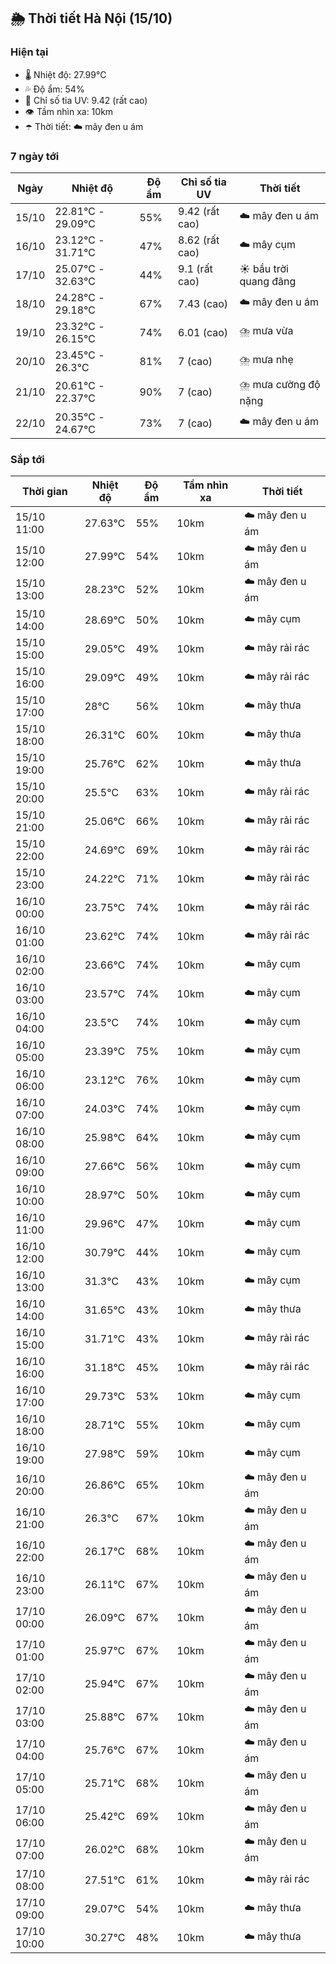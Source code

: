 ## 🌦️ Thời tiết Hà Nội (15/10)

### Hiện tại

- 🌡️ Nhiệt độ: 27.99℃
- 💦 Độ ẩm: 54%
- 🌟 Chỉ số tia UV: 9.42 (rất cao)
- 👁️ Tầm nhìn xa: 10km
- ☂️ Thời tiết: ☁️ mây đen u ám

### 7 ngày tới

| Ngày | Nhiệt độ | Độ ẩm | Chỉ số tia UV | Thời tiết |
| --- | --- | --- | --- | --- |
| 15/10 | 22.81℃ - 29.09℃ | 55% | 9.42 (rất cao) | ☁️ mây đen u ám |
| 16/10 | 23.12℃ - 31.71℃ | 47% | 8.62 (rất cao) | ☁️ mây cụm |
| 17/10 | 25.07℃ - 32.63℃ | 44% | 9.1 (rất cao) | ☀️ bầu trời quang đãng |
| 18/10 | 24.28℃ - 29.18℃ | 67% | 7.43 (cao) | ☁️ mây đen u ám |
| 19/10 | 23.32℃ - 26.15℃ | 74% | 6.01 (cao) | ⛈️ mưa vừa |
| 20/10 | 23.45℃ - 26.3℃ | 81% | 7 (cao) | ⛈️ mưa nhẹ |
| 21/10 | 20.61℃ - 22.37℃ | 90% | 7 (cao) | ⛈️ mưa cường độ nặng |
| 22/10 | 20.35℃ - 24.67℃ | 73% | 7 (cao) | ☁️ mây đen u ám |

### Sắp tới

| Thời gian | Nhiệt độ | Độ ẩm | Tầm nhìn xa | Thời tiết |
| --- | --- | --- | --- | --- |
| 15/10 11:00 | 27.63℃ | 55% | 10km | ☁️ mây đen u ám |
| 15/10 12:00 | 27.99℃ | 54% | 10km | ☁️ mây đen u ám |
| 15/10 13:00 | 28.23℃ | 52% | 10km | ☁️ mây đen u ám |
| 15/10 14:00 | 28.69℃ | 50% | 10km | ☁️ mây cụm |
| 15/10 15:00 | 29.05℃ | 49% | 10km | ☁️ mây rải rác |
| 15/10 16:00 | 29.09℃ | 49% | 10km | ☁️ mây rải rác |
| 15/10 17:00 | 28℃ | 56% | 10km | ☁️ mây thưa |
| 15/10 18:00 | 26.31℃ | 60% | 10km | ☁️ mây thưa |
| 15/10 19:00 | 25.76℃ | 62% | 10km | ☁️ mây thưa |
| 15/10 20:00 | 25.5℃ | 63% | 10km | ☁️ mây rải rác |
| 15/10 21:00 | 25.06℃ | 66% | 10km | ☁️ mây rải rác |
| 15/10 22:00 | 24.69℃ | 69% | 10km | ☁️ mây rải rác |
| 15/10 23:00 | 24.22℃ | 71% | 10km | ☁️ mây rải rác |
| 16/10 00:00 | 23.75℃ | 74% | 10km | ☁️ mây rải rác |
| 16/10 01:00 | 23.62℃ | 74% | 10km | ☁️ mây rải rác |
| 16/10 02:00 | 23.66℃ | 74% | 10km | ☁️ mây cụm |
| 16/10 03:00 | 23.57℃ | 74% | 10km | ☁️ mây cụm |
| 16/10 04:00 | 23.5℃ | 74% | 10km | ☁️ mây cụm |
| 16/10 05:00 | 23.39℃ | 75% | 10km | ☁️ mây cụm |
| 16/10 06:00 | 23.12℃ | 76% | 10km | ☁️ mây cụm |
| 16/10 07:00 | 24.03℃ | 74% | 10km | ☁️ mây cụm |
| 16/10 08:00 | 25.98℃ | 64% | 10km | ☁️ mây cụm |
| 16/10 09:00 | 27.66℃ | 56% | 10km | ☁️ mây cụm |
| 16/10 10:00 | 28.97℃ | 50% | 10km | ☁️ mây cụm |
| 16/10 11:00 | 29.96℃ | 47% | 10km | ☁️ mây cụm |
| 16/10 12:00 | 30.79℃ | 44% | 10km | ☁️ mây cụm |
| 16/10 13:00 | 31.3℃ | 43% | 10km | ☁️ mây cụm |
| 16/10 14:00 | 31.65℃ | 43% | 10km | ☁️ mây thưa |
| 16/10 15:00 | 31.71℃ | 43% | 10km | ☁️ mây rải rác |
| 16/10 16:00 | 31.18℃ | 45% | 10km | ☁️ mây rải rác |
| 16/10 17:00 | 29.73℃ | 53% | 10km | ☁️ mây cụm |
| 16/10 18:00 | 28.71℃ | 55% | 10km | ☁️ mây cụm |
| 16/10 19:00 | 27.98℃ | 59% | 10km | ☁️ mây cụm |
| 16/10 20:00 | 26.86℃ | 65% | 10km | ☁️ mây đen u ám |
| 16/10 21:00 | 26.3℃ | 67% | 10km | ☁️ mây đen u ám |
| 16/10 22:00 | 26.17℃ | 68% | 10km | ☁️ mây đen u ám |
| 16/10 23:00 | 26.11℃ | 67% | 10km | ☁️ mây đen u ám |
| 17/10 00:00 | 26.09℃ | 67% | 10km | ☁️ mây đen u ám |
| 17/10 01:00 | 25.97℃ | 67% | 10km | ☁️ mây đen u ám |
| 17/10 02:00 | 25.94℃ | 67% | 10km | ☁️ mây đen u ám |
| 17/10 03:00 | 25.88℃ | 67% | 10km | ☁️ mây đen u ám |
| 17/10 04:00 | 25.76℃ | 67% | 10km | ☁️ mây đen u ám |
| 17/10 05:00 | 25.71℃ | 68% | 10km | ☁️ mây đen u ám |
| 17/10 06:00 | 25.42℃ | 69% | 10km | ☁️ mây đen u ám |
| 17/10 07:00 | 26.02℃ | 68% | 10km | ☁️ mây đen u ám |
| 17/10 08:00 | 27.51℃ | 61% | 10km | ☁️ mây rải rác |
| 17/10 09:00 | 29.07℃ | 54% | 10km | ☁️ mây thưa |
| 17/10 10:00 | 30.27℃ | 48% | 10km | ☁️ mây thưa |
